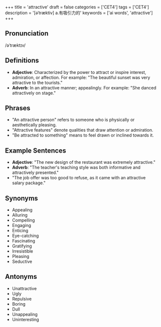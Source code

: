 +++
title = 'attractive'
draft = false
categories = ['CET4']
tags = ['CET4']
description = '[əˈtræktiv] a.有吸引力的'
keywords = ['ai words', 'attractive']
+++

## Pronunciation
/əˈtræktɪv/

## Definitions
- **Adjective**: Characterized by the power to attract or inspire interest, admiration, or affection. For example: "The beautiful sunset was very attractive to the tourists."
- **Adverb**: In an attractive manner; appealingly. For example: "She danced attractively on stage."

## Phrases
- "An attractive person" refers to someone who is physically or aesthetically pleasing.
- "Attractive features" denote qualities that draw attention or admiration.
- "Be attracted to something" means to feel drawn or inclined towards it.

## Example Sentences
- **Adjective**: "The new design of the restaurant was extremely attractive."
- **Adverb**: "The teacher's teaching style was both informative and attractively presented."
- "The job offer was too good to refuse, as it came with an attractive salary package."

## Synonyms
- Appealing
- Alluring
- Compelling
- Engaging
- Enticing
- Eye-catching
- Fascinating
- Gratifying
- Irresistible
- Pleasing
- Seductive

## Antonyms
- Unattractive
- Ugly
- Repulsive
- Boring
- Dull
- Unappealing
- Uninteresting
